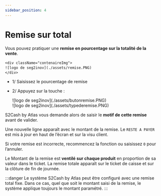 ```yaml
---
sidebar_position: 4
---
```


# Remise sur total


Vous pouvez pratiquer une **remise en pourcentage sur la totalité de la vente**.


    <div className="contenaireImg">
    ![logo de seg2inov](./assets/remise.PNG)
    </div>


- 1/ Saisissez le pourcentage de remise
- 2/ Appuyez sur la touche :

    <div className="contenaireImg">
    ![logo de seg2inov](./assets/butonremise.PNG)
    </div>

    <div className="contenaireImg">
        ![logo de seg2inov](./assets/typederemise.PNG)
    </div>


 S2Cash by Atlas vous demande alors de saisir le **motif de cette remise** avant de valider.
 
  Une nouvelle ligne apparaît avec le montant de la remise. Le  ```RESTE A PAYER``` est mis à jour en haut de l’écran et sur la visu client. 
  
  Si votre remise est incorrecte, recommencez la fonction ou saisissez  ```0```  pour l’annuler.
  
   Le Montant de la remise est **ventilé sur chaque produit** en proportion de sa valeur dans le ticket. La remise totale apparaît sur le ticket de caisse et sur la clôture de fin de journée.


:::danger
Le système S2Cash by Atlas peut être configuré avec une remise total fixe. Dans ce cas, quel que soit le montant saisi de la remise, le système applique toujours le montant paramétré.
::: 
